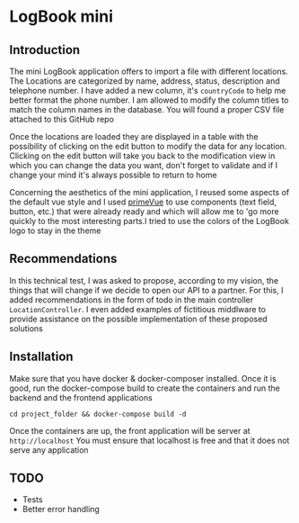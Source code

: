 # LogBook mini

## Introduction

The mini LogBook application offers to import a file with different locations. The Locations are categorized by name, address, status, description and telephone number. I have added a new column, it's `countryCode` to help me better format the phone number. I am allowed to modify the column titles to match the column names in the database. You will found a proper CSV file attached to this GitHub repo

Once the locations are loaded they are displayed in a table with the possibility of clicking on the edit button to modify the data for any location. Clicking on the edit button will take you back to the modification view in which you can change the data you want, don't forget to validate and if I change your mind it's always possible to return to home

Concerning the aesthetics of the mini application, I reused some aspects of the default vue style and I used [primeVue](https://primevue.org/) to use components (text field, button, etc.) that were already ready and which will allow me to 'go more quickly to the most interesting parts.I tried to use the colors of the LogBook logo to stay in the theme

## Recommendations

In this technical test, I was asked to propose, according to my vision, the things that will change if we decide to open our API to a partner. For this, I added recommendations in the form of todo in the main controller `LocationController`. I even added examples of fictitious middlware to provide assistance on the possible implementation of these proposed solutions


## Installation

Make sure that you have docker & docker-composer installed. Once it is good, run the docker-compose build to create the containers and run the backend and the frontend applications

`cd project_folder && docker-compose build -d`

Once the containers are up, the front application will be server at `http://localhost`
You must ensure that localhost is free and that it does not serve any application

## TODO
- Tests
- Better error handling

